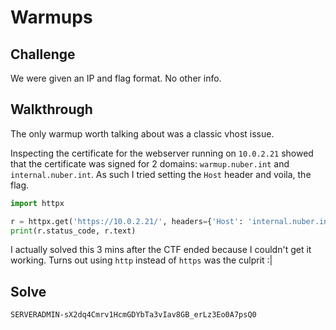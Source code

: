 # Warmups

## Challenge

We were given an IP and flag format. No other info.

## Walkthrough

The only warmup worth talking about was a classic vhost issue.

Inspecting the certificate for the webserver running on `10.0.2.21` showed that the certificate was signed for 2 domains: `warmup.nuber.int` and `internal.nuber.int`. As such I tried setting the `Host` header and voila, the flag.

```py
import httpx

r = httpx.get('https://10.0.2.21/', headers={'Host': 'internal.nuber.int'}, verify=False)
print(r.status_code, r.text)
```

I actually solved this 3 mins after the CTF ended because I couldn't get it working. Turns out using `http` instead of `https` was the culprit :|

## Solve

`SERVERADMIN-sX2dq4Cmrv1HcmGDYbTa3vIav8GB_erLz3Eo0A7psQ0`
